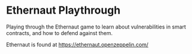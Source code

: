 # Ethernaut Playthrough

Playing through the Ethernaut game to learn about vulnerabilities in smart contracts, and how to defend against them.

Ethernaut is found at https://ethernaut.openzeppelin.com/
